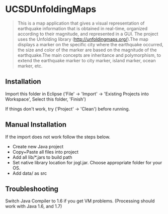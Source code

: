 UCSDUnfoldingMaps
=================

> This is a map application that gives a visual representation of earthquake information
            that is obtained in real-time, organized according to their magnitude, and represented in
            a GUI. The project uses the Unfolding library (http://unfoldingmaps.org/).The map displays a marker on the
            specific city where the earthquake occurred, the size and color of the
            marker are based on the magnitude of the earthquake.The main concepts are inheritance and
            polymorphism, to extend the earthquake marker to city marker, island marker, ocean marker, etc. 

Installation
------------

Import this folder in Eclipse ('File' -> 'Import' -> 'Existing Projects into
Workspace', Select this folder, 'Finish')  
  
If things don't work, try ('Project' -> 'Clean') before running.


Manual Installation
-------------------

If the import does not work follow the steps below.

- Create new Java project
- Copy+Paste all files into project
- Add all lib/*.jars to build path
- Set native library location for jogl.jar. Choose appropriate folder for your OS.
- Add data/ as src


Troubleshooting
---------------

Switch Java Compiler to 1.6 if you get VM problems. (Processing should work with Java 1.6, and 1.7)


